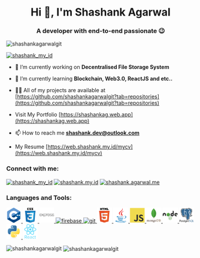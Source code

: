 <h1 align="center">Hi 👋, I'm Shashank Agarwal</h1>
<h3 align="center">A developer with end-to-end passionate 😉</h3>

<p align="left"> <img src="https://komarev.com/ghpvc/?username=shashankagarwalgit&label=Profile%20views&color=0e75b6&style=flat" alt="shashankagarwalgit" /> </p>

<p align="left"> <a href="https://twitter.com/shashank_my_id" target="blank"><img src="https://img.shields.io/twitter/follow/shashank_my_id?logo=twitter&style=for-the-badge" alt="shashank_my_id" /></a> </p>

- 🔭 I’m currently working on **Decentralised File Storage System**

- 🌱 I’m currently learning **Blockchain, Web3.0, ReactJS and etc..**

- 👨‍💻 All of my projects are available at [https://github.com/shashankagarwalgit?tab=repositories](https://github.com/shashankagarwalgit?tab=repositories)

- Visit My Portfolio [https://shashankag.web.app](https://shashankag.web.app)

- 📫 How to reach me **shashank.dev@outlook.com**

- My Resume [https://web.shashank.my.id/mycv](https://web.shashank.my.id/mycv)

<h3 align="left">Connect with me:</h3>
<p align="left">
<a href="https://twitter.com/shashank_my_id" target="blank"><img align="center" src="https://raw.githubusercontent.com/rahuldkjain/github-profile-readme-generator/master/src/images/icons/Social/twitter.svg" alt="shashank_my_id" height="30" width="40" /></a>
<a href="https://fb.com/shashank.my.id" target="blank"><img align="center" src="https://raw.githubusercontent.com/rahuldkjain/github-profile-readme-generator/master/src/images/icons/Social/facebook.svg" alt="shashank.my.id" height="30" width="40" /></a>
<a href="https://instagram.com/shashank.agarwal.me" target="blank"><img align="center" src="https://raw.githubusercontent.com/rahuldkjain/github-profile-readme-generator/master/src/images/icons/Social/instagram.svg" alt="shashank.agarwal.me" height="30" width="40" /></a>
</p>

<h3 align="left">Languages and Tools:</h3>
<p align="left"> <a href="https://www.w3schools.com/cpp/" target="_blank" rel="noreferrer"> <img src="https://raw.githubusercontent.com/devicons/devicon/master/icons/cplusplus/cplusplus-original.svg" alt="cplusplus" width="40" height="40"/> </a> <a href="https://www.w3schools.com/css/" target="_blank" rel="noreferrer"> <img src="https://raw.githubusercontent.com/devicons/devicon/master/icons/css3/css3-original-wordmark.svg" alt="css3" width="40" height="40"/> </a> <a href="https://expressjs.com" target="_blank" rel="noreferrer"> <img src="https://raw.githubusercontent.com/devicons/devicon/master/icons/express/express-original-wordmark.svg" alt="express" width="40" height="40"/> </a> <a href="https://firebase.google.com/" target="_blank" rel="noreferrer"> <img src="https://www.vectorlogo.zone/logos/firebase/firebase-icon.svg" alt="firebase" width="40" height="40"/> </a> <a href="https://git-scm.com/" target="_blank" rel="noreferrer"> <img src="https://www.vectorlogo.zone/logos/git-scm/git-scm-icon.svg" alt="git" width="40" height="40"/> </a> <a href="https://www.w3.org/html/" target="_blank" rel="noreferrer"> <img src="https://raw.githubusercontent.com/devicons/devicon/master/icons/html5/html5-original-wordmark.svg" alt="html5" width="40" height="40"/> </a> <a href="https://www.java.com" target="_blank" rel="noreferrer"> <img src="https://raw.githubusercontent.com/devicons/devicon/master/icons/java/java-original.svg" alt="java" width="40" height="40"/> </a> <a href="https://developer.mozilla.org/en-US/docs/Web/JavaScript" target="_blank" rel="noreferrer"> <img src="https://raw.githubusercontent.com/devicons/devicon/master/icons/javascript/javascript-original.svg" alt="javascript" width="40" height="40"/> </a> <a href="https://www.mongodb.com/" target="_blank" rel="noreferrer"> <img src="https://raw.githubusercontent.com/devicons/devicon/master/icons/mongodb/mongodb-original-wordmark.svg" alt="mongodb" width="40" height="40"/> </a> <a href="https://nodejs.org" target="_blank" rel="noreferrer"> <img src="https://raw.githubusercontent.com/devicons/devicon/master/icons/nodejs/nodejs-original-wordmark.svg" alt="nodejs" width="40" height="40"/> </a> <a href="https://www.postgresql.org" target="_blank" rel="noreferrer"> <img src="https://raw.githubusercontent.com/devicons/devicon/master/icons/postgresql/postgresql-original-wordmark.svg" alt="postgresql" width="40" height="40"/> </a> <a href="https://www.python.org" target="_blank" rel="noreferrer"> <img src="https://raw.githubusercontent.com/devicons/devicon/master/icons/python/python-original.svg" alt="python" width="40" height="40"/> </a> <a href="https://reactjs.org/" target="_blank" rel="noreferrer"> <img src="https://raw.githubusercontent.com/devicons/devicon/master/icons/react/react-original-wordmark.svg" alt="react" width="40" height="40"/> </a> </p>

<p><img align="left" src="https://github-readme-stats.vercel.app/api/top-langs?username=shashankagarwalgit&show_icons=true&locale=en&layout=compact" alt="shashankagarwalgit" /></p>

<p>&nbsp;<img align="center" src="https://github-readme-stats.vercel.app/api?username=shashankagarwalgit&show_icons=true&locale=en" alt="shashankagarwalgit" /></p>

